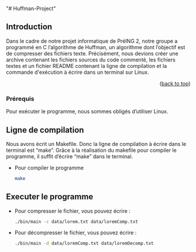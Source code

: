 "# Huffman-Project" 

<!-- INTRODUCTION -->

## Introduction

Dans le cadre de notre projet informatique de PréING 2, notre groupe a programmé en C l’algorithme de Huffman, un algorithme dont l’objectif est de compresser des fichiers texte. 
Précisément, nous devions créer une archive contenant les fichiers sources du code commenté, les fichiers textes et un fichier README contenant la ligne de compilation et la commande d'exécution à écrire dans un terminal sur Linux. 

<p align="right">(<a href="#top">back to top</a>)</p>

### Prérequis

Pour exécuter le programme, nous sommes obligés d’utiliser Linux. 

<!-- LIGNE DE COMPILATION -->

## Ligne de compilation

Nous avons écrit un Makefile. Donc la ligne de compilation à écrire dans le terminal est “make”. Grâce à la réalisation du makefile pour compiler le programme, il suffit d’écrire “make” dans le terminal.

- Pour compiler le programme
  ```sh
  make
  ```
## Executer le programme

- Pour compresser le fichier, vous pouvez écrire : 
  ```sh
  ./bin/main -c data/lorem.txt data/loremComp.txt
  ```

- Pour décompresser le fichier, vous pouvez écrire :
  ```sh
  ./bin/main -d data/loremComp.txt data/loremDecomp.txt
  ```



